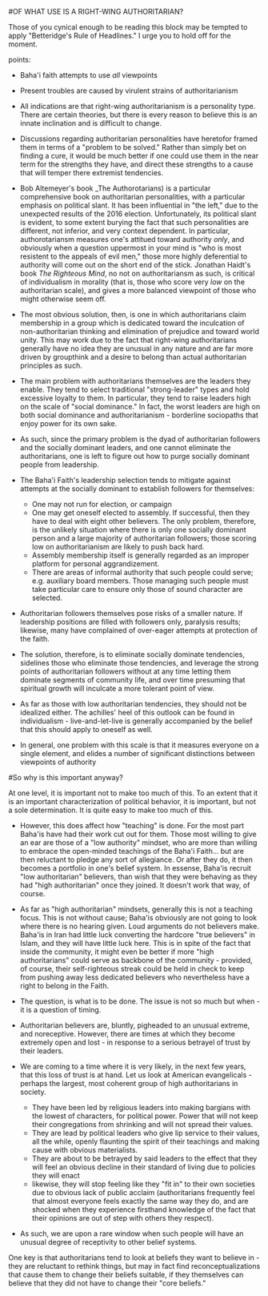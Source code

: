 #OF WHAT USE IS A RIGHT-WING AUTHORITARIAN?

Those of you cynical enough to be reading this block may be tempted to
apply "Betteridge's Rule of Headlines." I urge you to hold off for the
moment.

points:
* Baha'i faith attempts to use _all_ viewpoints
* Present troubles are caused by virulent strains of authoritarianism
* All indications are that right-wing authoritarianism is a
personality type. There are certain theories, but there is every
reason to believe this is an innate inclination and is difficult to
change.
* Discussions regarding authoritarian personalities have heretofor
framed them in terms of a "problem to be solved." Rather than simply
bet on finding a cure, it would be much better if one could use them
in the near term for the strengths they have, and direct these
strengths to a cause that will temper there extremist tendencies.
* Bob Altemeyer's book _The Authorotarians) is a particular
comprehensive book on 
authoritarian personalities, with a particular emphasis on political
slant. It has been influential in "the left," due to the unexpected
results of the 2016 election. Unfortunately, its political slant is
evident, to some extent burying the fact that such personalities are
different, not inferior, and very context dependent. In particular,
authorotariansm measures one's attitued toward authority _only_, and
obviously when a question uppermost in your mind is "who is most
resistent to the appeals of evil men," those more highly deferential
to authority will come out on the short end of the stick. Jonathan Haidt's
book _The Righteous Mind_, no not on authoritariansm as such, is
critical of individualism in morality (that is, those who score very
*low* on the authoritarian scale), and gives a
more balanced viewpoint of those who might otherwise seem off.
* The most obvious solution, then, is one in which authoritarians
claim membership in a group which is dedicated toward
the inculcation of non-authoritarian thinking and elimination of
prejudice and toward world unity. This may work due to the fact that
right-wing authoritarians generally have no idea they are unusual in
any nature and are far more driven by groupthink and a desire to
belong than actual authoritarian principles as such.

* The main problem with authoritarians themselves are the leaders they
  enable. They tend to select traditional "strong-leader" types and
  hold excessive loyalty to them. In particular, they tend to raise
  leaders high on the scale of "social dominance." In fact, the worst
  leaders are high on both social dominance and authoritarianism -
  borderline sociopaths that enjoy power for its own sake.
* As such, since the primary problem is the dyad of authoritarian
  followers and the socially dominant leaders, and one cannot
  eliminate the authoritarians, one is left to figure out how to purge
  socially dominant people from leadership.
* The Baha'i Faith's leadership selection tends to mitigate against
  attempts at the socially dominant to establish followers for
  themselves:
  - One may not run for election, or campaign
  - One may get oneself elected to assembly. If successful, then they
  have to deal with eight other believers. The only problem,
  therefore, is the unlikely situation where there is only one
  socially dominant person and a large  majority of authoritarian
  followers; those scoring low on authoritarianism are likely to push
  back hard.
  - Assembly membership itself is generally regarded as an improper
  platform for personal aggrandizement.
  - There are areas of informal authority that such people could
  serve; e.g. auxiliary board members. Those managing such people must
  take particular care to ensure only those of sound character are
  selected.

* Authoritarian followers themselves pose risks of a smaller
  nature. If leadership positions are filled with followers only,
  paralysis results; likewise, many have complained of over-eager
  attempts at protection of the faith.

* The solution, therefore, is to eliminate socially dominate
  tendencies, sidelines those who eliminate those tendencies, and
  leverage the strong points of authoritarian followers without at any
  time letting them dominate segments of community life, and over time
  presuming that spiritual growth will inculcate a more tolerant point
  of view.

* As far as those with low authoritarian tendencies, they should not
  be idealized either. The achilles' heel of this outlook can be found
  in individualism - live-and-let-live is generally accompanied by the
  belief that this should apply to oneself as well.

* In general, one problem with this scale is that it measures everyone
  on a single element, and elides a number of significant distinctions
  between viewpoints of authority

#So why is this important anyway?

At one level, it is important not to make too much of this. To an
extent that it is an important characterization of political behavior,
it is important, but not a sole determination. It is quite easy to
make too much of this.
* However, this does affect how "teaching" is done. For the most part
Baha'is have had their work cut out for them. Those most willing to
give an ear are those of a "low authority" mindset, who are more than
willing to embrace the open-minded teachings of the Baha'i
Faith... but are then reluctant to pledge any sort of allegiance. Or
after they do, it then becomes a portfolio in one's belief system. In
essense, Baha'is recruit "low authoritarian" believers, than wish that
they were behaving as they had "high authoritarian" once they
joined. It doesn't work that way, of course.
* As far as "high authoritarian" mindsets, generally this is not a
teaching focus. This is not without cause; Baha'is obviously are not
going to look where there is no hearing given. Loud arguments do not
believers make. Baha'is in Iran had little luck converting the
hardcore "true believers" in Islam, and they will have little luck
here. This is in spite of the fact that inside the community, it might
even be better if more "high authoritarians" could serve as backbone
of the community - provided, of course, their self-righteous streak
could be held in check to keep from pushing away less dedicated
believers who nevertheless have a right to belong in the Faith.

* The question, is what is to be done. The issue is not so much but
  when - it is a question of timing.
* Authoritarian believers are, bluntly, pigheaded to an unusual
  extreme, and noreceptive. However, there are times at which they
  become extremely open and lost - in response to a serious betrayel
  of trust by their leaders.
* We are coming to a time where it is very likely, in the next few
  years, that this loss of trust is at hand. Let us look at American
  evangelicals - perhaps the largest, most coherent group of high
  authoritarians in society.
  - They have been led by religious leaders into making bargians with
  the lowest of characters, for political power. Power that will not
  keep their congregations from shrinking and will not spread their
  values.
  - They are lead by political leaders who give lip service to their
  values, all the while, openly flaunting the spirit of their
  teachings and making cause with obvious materialists.
  - They are about to be betrayed by said leaders to the effect that
  they will feel an obvious decline in their standard of living due to
  policies they will enact
  - likewise, they will stop feeling like they
  "fit in" to their own societies due to obvious lack of public
  acclaim (authoritarians frequently feel that almost everyone feels
  exactly the same way they do, and are shocked when they experience
  firsthand knowledge of the fact that their opinions are out of step
  with others they respect).
* As such, we are upon a rare window when such people will have an
  unusual degree of receptivity to other belief systems.

One key is that authoritarians tend to look at beliefs they want to
believe in - they are reluctant to rethink things, but may in fact
find reconceptualizations that cause them to change their beliefs
suitable, if they themselves can believe that they did not have to
change their "core beliefs."